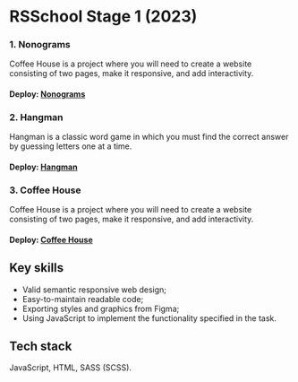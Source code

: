 # RSSchool Stage 1 (2023)
### 1. Nonograms

Coffee House is a project where you will need to create a website consisting of two pages, make it responsive, and add interactivity.

#### Deploy: [Nonograms](https://yuliyavoronovich.github.io/RSSchool2023-Stage1/nonograms/)


### 2. Hangman

Hangman is a classic word game in which you must find the correct answer by guessing letters one at a time.

#### Deploy: [Hangman](https://yuliyavoronovich.github.io/RSSchool2023-Stage1/hangman/)


### 3. Coffee House

Coffee House is a project where you will need to create a website consisting of two pages, make it responsive, and add interactivity.

#### Deploy: [Coffee House](https://rolling-scopes-school.github.io/yuliyavoronovich-JSFE2023Q4/coffee-house/)
## Key skills

- Valid semantic responsive web design;
- Easy-to-maintain readable code;
- Exporting styles and graphics from Figma;
- Using JavaScript to implement the functionality specified in the task.

## Tech stack
JavaScript, HTML, SASS (SCSS).
